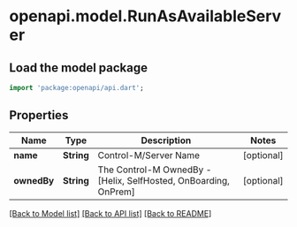 # openapi.model.RunAsAvailableServer

## Load the model package
```dart
import 'package:openapi/api.dart';
```

## Properties
Name | Type | Description | Notes
------------ | ------------- | ------------- | -------------
**name** | **String** | Control-M/Server Name | [optional] 
**ownedBy** | **String** | The Control-M OwnedBy - [Helix, SelfHosted, OnBoarding, OnPrem] | [optional] 

[[Back to Model list]](../README.md#documentation-for-models) [[Back to API list]](../README.md#documentation-for-api-endpoints) [[Back to README]](../README.md)


